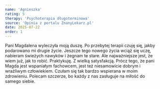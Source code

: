 ```yaml
---
name: 'Agnieszka'
rating: 5
therapy: 'Psychoterapia długoterminowa'
source: 'Opinia z portalu ZnanyLekarz.pl'
date: 2025-07-22
order: 1
---
```


Pani Magdalena wyleczyła moją duszę. Po przebytej terapii czuję się, jakby podarowano mi drugie życie. Jeszcze tego nowego życia wciąż się uczę, nabieram świeżych nawyków i żegnam te stare. Ale najważniejsze jest, że wiem już, jak to robić. Praktykuję. Z wielką satysfakcją. Prócz tego, że pani Magda jest wspaniałym fachowcem, jest też niesamowicie dobrym i wrażliwym człowiekiem. Czułam się tak bardzo wspierana w moim zdrowieniu. Polecam szczerze, bo każdy z nas zasługuje na miłość do samego siebie.
